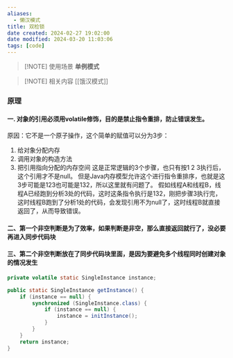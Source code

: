 ```yaml
---
aliases:
  - 懒汉模式
title: 双检锁
date created: 2024-02-27 19:02:00
date modified: 2024-03-20 11:03:06
tags: [code]
---
```


> [!NOTE] 使用场景
> **单例模式**

> [!NOTE] 相关内容
> [[饿汉模式]]

### 原理
#### 一. 对象的引用必须用volatile修饰，目的是禁止指令重排，防止错误发生。 
原因：它不是一个原子操作，这个简单的赋值可以分为3步：
1. 给对象分配内存
2. 调用对象的构造方法
3. 把引用指向分配的内存空间
这是正常逻辑的3个步骤，也只有按1 2 3执行后，这个引用才不是null。
但是Java内存模型允许这个进行指令重排序，也就是这3步可能是123也可能是132，所以这里就有问题了。
假如线程A和线程B，线程A已经跑到分析3处的代码，这时这条指令执行是132，刚把步骤3执行完，这时线程B跑到了分析1处的代码，会发现引用不为null了，这时线程B就直接返回了，从而导致错误。
#### 二、第一个非空判断是为了效率，如果判断是非空，那么直接返回就行了，没必要再进入同步代码块

#### 三、第二个非空判断放在了同步代码块里面，是因为要避免多个线程同时创建对象的情况发生

```java
private volatile static SingleInstance instance;

public static SingleInstance getInstance() {
	if (instance == null) {
		synchronized (SingleInstance.class) {
			if (instance == null) {
				instance = initInstance();
			}
		}
	}
	return instance;
}
```
